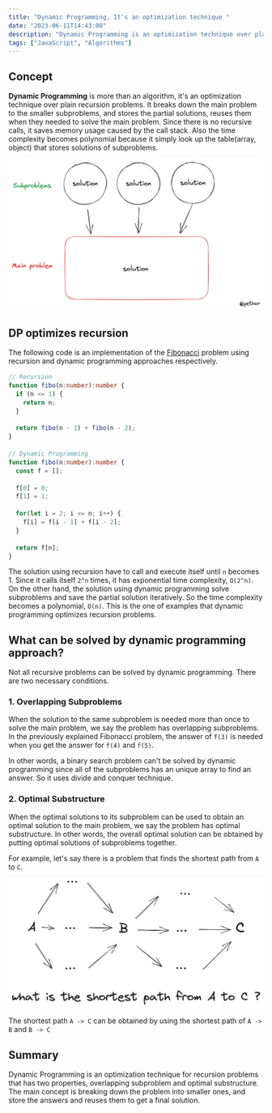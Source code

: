 ```yaml
---
title: "Dynamic Programming, It's an optimization technique "
date: "2023-06-11T14:43:00"
description: "Dynamic Programming is an optimization technique over plain recursion problems."
tags: ["JavaScript", "Algorithms"]
---
```


## Concept  


**Dynamic Programming** is more than an algorithm, it's an optimization technique over plain recursion problems. It breaks down the main problem to the smaller subproblems, and stores the partial solutions, reuses them when they needed to solve the main problem. Since there is no recursive calls, it saves memory usage caused by the call stack. Also the time complexity becomes polynomial because it simply look up the table(array, object) that stores solutions of subproblems.

![The main concept](./index.png)



## DP optimizes recursion

The following code is an implementation of the [Fibonacci](https://en.wikipedia.org/wiki/Fibonacci_sequence) problem using recursion and dynamic programming approaches respectively.

```typescript
// Recursion
function fibo(n:number):number {
  if (n <= 1) {
    return n;
  }

  return fibo(n - 1) + fibo(n - 2);
}

// Dynamic Programming
function fibo(n:number):number {
  const f = [];
  
  f[0] = 0;
  f[1] = 1;

  for(let i = 2; i <= n; i++) {
    f[i] = f[i - 1] + f[i - 2];
  }

  return f[n];
}
```

The solution using recursion have to call and execute itself until `n` becomes 1. Since it calls itself `2^n` times, it has exponential time complexity, `O(2^n)`. On the other hand, the solution using dynamic programming solve subproblems and save the partial solution iteratively. So the time complexity becomes a polynomial, `O(n)`. This is the one of examples that dynamic programming optimizes recursion problems.


## What can be solved by dynamic programming approach?

Not all recursive problems can be solved by dynamic programming. There are two necessary conditions.

### 1. Overlapping Subproblems

When the solution to the same subproblem is needed more than once to solve the main problem, we say the problem has overlapping subproblems. In the previously explained Fibonacci problem, the answer of `f(3)` is needed when you get the answer for `f(4)` and `f(5)`. 

In other words, a binary search problem can't be solved by dynamic programming since all of the subproblems has an unique array to find an answer. So it uses divide and conquer technique.

### 2. Optimal Substructure

When the optimal solutions to its subproblem can be used to obtain an optimal solution to the main problem, we say the problem has optimal substructure. In other words, the overall optimal solution can be obtained by putting optimal solutions of subproblems together.

For example, let's say there is a problem that finds the shortest path from `A` to `C`. 

![the shortest path problem](./path.png)

The shortest path `A -> C` can be obtained by using the shortest path of `A -> B` and `B -> C` 


## Summary

Dynamic Programming is an optimization technique for recursion problems that has two properties, overlapping subproblem and optimal substructure. The main concept is breaking down the problem into smaller ones, and store the answers and reuses them to get a final solution. 
